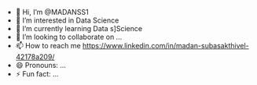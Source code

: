 - 👋 Hi, I’m @MADANSS1
- 👀 I’m interested in Data Science
- 🌱 I’m currently learning Data s]Science
- 💞️ I’m looking to collaborate on ...
- 📫 How to reach me https://www.linkedin.com/in/madan-subasakthivel-42178a209/
- 😄 Pronouns: ...
- ⚡ Fun fact: ...

<!---
MADANSS1/MADANSS1 is a ✨ special ✨ repository because its `README.md` (this file) appears on your GitHub profile.
You can click the Preview link to take a look at your changes.
--->
